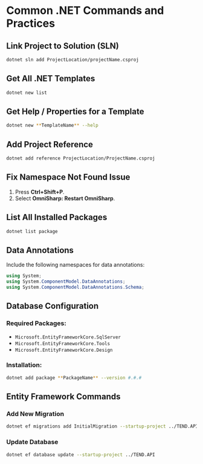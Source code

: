 # Common .NET Commands and Practices

## Link Project to Solution (SLN)
```bash
dotnet sln add ProjectLocation/projectName.csproj
```

## Get All .NET Templates
```bash
dotnet new list
```

## Get Help / Properties for a Template
```bash
dotnet new **TemplateName** --help
```

## Add Project Reference
```bash
dotnet add reference ProjectLocation/ProjectName.csproj
```

## Fix Namespace Not Found Issue
1. Press **Ctrl+Shift+P**.
2. Select **OmniSharp: Restart OmniSharp**.

## List All Installed Packages
```bash
dotnet list package
```

## Data Annotations
Include the following namespaces for data annotations:
```csharp
using System;
using System.ComponentModel.DataAnnotations;
using System.ComponentModel.DataAnnotations.Schema;
```

## Database Configuration
### Required Packages:
- `Microsoft.EntityFrameworkCore.SqlServer`
- `Microsoft.EntityFrameworkCore.Tools`
- `Microsoft.EntityFrameworkCore.Design`

### Installation:
```bash
dotnet add package **PackageName** --version #.#.#
```

## Entity Framework Commands
### Add New Migration
```bash
dotnet ef migrations add InitialMigration --startup-project ../TEND.API
```

### Update Database
```bash
dotnet ef database update --startup-project ../TEND.API
